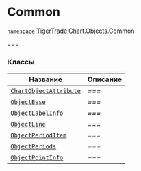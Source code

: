 
# Common

`namespace` [TigerTrade.Chart](../../TigerTrade.Chart.md).[Objects](../../TigerTrade.Chart/Objects.md).Common

===


### Классы
| Название | Описание |
| --- | --- |
| [`ChartObjectAttribute`](./Common/ChartObjectAttribute.cs.md) | *===* |
| [`ObjectBase`](./Common/ObjectBase.cs.md) | *===* |
| [`ObjectLabelInfo`](./Common/ObjectLabelInfo.cs.md) | *===* |
| [`ObjectLine`](./Common/ObjectLine.cs.md) | *===* |
| [`ObjectPeriodItem`](./Common/ObjectPeriodItem.cs.md) | *===* |
| [`ObjectPeriods`](./Common/ObjectPeriods.cs.md) | *===* |
| [`ObjectPointInfo`](./Common/ObjectPointInfo.cs.md) | *===* |
